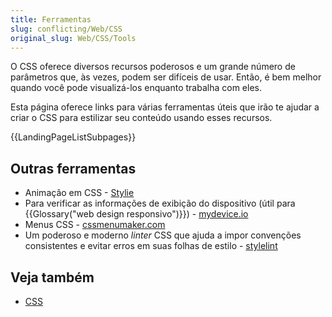 ```yaml
---
title: Ferramentas
slug: conflicting/Web/CSS
original_slug: Web/CSS/Tools
---
```


O CSS oferece diversos recursos poderosos e um grande número de parâmetros que, às vezes, podem ser difíceis de usar. Então, é bem melhor quando você pode visualizá-los enquanto trabalha com eles.

Esta página oferece links para várias ferramentas úteis que irão te ajudar a criar o CSS para estilizar seu conteúdo usando esses recursos.

{{LandingPageListSubpages}}

## Outras ferramentas

- Animação em CSS - [Stylie](http://jeremyckahn.github.io/stylie/)
- Para verificar as informações de exibição do dispositivo (útil para {{Glossary("web design responsivo")}}) - [mydevice.io](http://mydevice.io/)
- Menus CSS - [cssmenumaker.com](http://cssmenumaker.com/)
- Um poderoso e moderno _linter_ CSS que ajuda a impor convenções consistentes e evitar erros em suas folhas de estilo - [stylelint](https://stylelint.io/)

## Veja também

- [CSS](/pt-BR/docs/Web/CSS)
